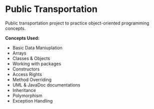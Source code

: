 # Public Transportation
Public transportation project to practice object-oriented programming concepts.

**Concepts Used:**
- Basic Data Maniuplation
- Arrays
- Classes & Objects
- Working with packages
- Constructors
- Access Rights
- Method Overriding
- UML & JavaDoc documentations
- Inheritance
- Polymorphism
- Exception Handling

